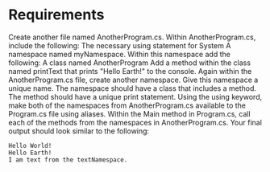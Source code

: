 # Requirements

Create another file named AnotherProgram.cs.
Within AnotherProgram.cs, include the following:
The necessary using statement for System
A namespace named myNamespace. Within this namespace add the following:
A class named AnotherProgram
Add a method within the class named printText that prints "Hello Earth!" to the console.
Again within the AnotherProgram.cs file, create another namespace.
Give this namespace a unique name.
The namespace should have a class that includes a method.
The method should have a unique print statement.
Using the using keyword, make both of the namespaces from AnotherProgram.cs available to the Program.cs file using aliases.
Within the Main method in Program.cs, call each of the methods from the namespaces in AnotherProgram.cs.
Your final output should look similar to the following:

```
Hello World!
Hello Earth!
I am text from the textNamespace.
```
